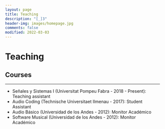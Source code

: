 ```yaml
---
layout: page
title: Teaching
description: "[_]3"
header-img: images/homepage.jpg
comments: false
modified: 2022-03-03
---
```


# Teaching

## Courses

---

-   Señales y Sistemas I (Universitat Pompeu Fabra - 2018 - Present): Teaching assistant
-   Audio Coding (Technische Universitaet Ilmenau - 2017): Student Assistant
-   Audio Básico (Universidad de los Andes - 2012): Monitor Académico
-   Software Musical (Universidad de los Andes - 2012): Monitor Académico
